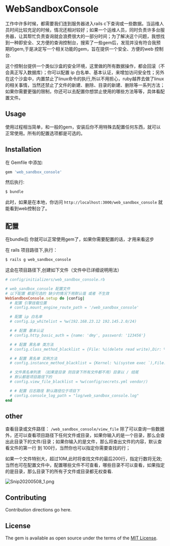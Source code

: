 # WebSandboxConsole
工作中许多时候，都需要我们连到服务器进入rails c下查询或一些数据。当运维人员时间比较充足的时候，情况还相对较好；如果一个运维人员，同时负责许多台服务器，让其帮忙负责查询就会浪费很大的一部分时间；为了解决这个问题，我想找到一种即安全、又方便的查询控制台，搜索了一些gem后，发现并没有符合我预期的gem,于是决定写一个相关功能的gem，旨在提供一个安全、方便的web 控制台.

这个控制台提供一个类似沙盒的安全环境，这里做的所有数据操作，都会回滚（不会真正写入数据库）；你可以配置 ip 白名单、基本认证，来增加访问安全性；另外在这个沙盒中，内置禁止了linux命令的执行,所以不用担心，ruby越界去做了linux的相关事情，当然还禁止了文件的新建、删除、目录的新建、删除等一系列方法；如果你需要更强的限制，你还可以去配置你想禁止使用的哪些方法等等，具体看配置文件。

## Usage
使用过程相当简单，和一般的gem，安装后你不用特殊去配置任何东西，就可以正常使用。所有的配置选项都是可选的。

## Installation
在 Gemfile 中添加:

```ruby
gem 'web_sandbox_console'
```

然后执行:
```bash
$ bundle
```

此时，如果是在本地，你访问 `http://localhost:3000/web_sandbox_console` 就能看到web控制台了。

## 配置
在bundle后 你就可以正常使用gem了，如果你需要配置的话，才用来看这步

在 rails 项目路径下,执行：
```bash
$ rails g web_sandbox_console
```

这会在项目路径下,创建如下文件（文件中已详细说明用法）
```ruby
# config/initializers/web_sandbox_console.rb

# web_sandbox_console 配置文件 
# 以下配置 都是可选的 缺少的情况下用默认值 或者 不生效
WebSandboxConsole.setup do |config|
  # 配置 引擎挂载位置
  # config.mount_engine_route_path = '/web_sandbox_console'

  # 配置 ip 白名单
  # config.ip_whitelist = %w(192.168.23.12 192.145.2.0/24)

  # # 配置 基本认证
  # config.http_basic_auth = {name: 'dmy', password: '123456'}

  # # 配置 黑名单 类方法
  # config.class_method_blacklist = {File: %i(delete read write),Dir: %i(new delete mkdir)}

  # # 配置 黑名单 实例方法
  # config.instance_method_blacklist = {Kernel: %i(system exec `),File: %i(chmod chown)}

  # 文件黑名单列表 （如果是目录 则目录下所有文件都不用）目录以 / 结尾
  # 默认都是项目路径下的
  # config.view_file_blacklist = %w(config/secrets.yml vendor/)

  # # 配置 日志路径 默认路径位于项目下
  # config.console_log_path = "log/web_sandbox_console.log"
end
```

## other
查看目录或文件路径： `/web_sandbox_console/view_file`
除了可以查询一些数据外，还可以查看项目路径下任何文件或目录，如果你输入的是一个目录，那么会查出此目录下的文件/目录；如果你输入的是文件，那么将查出文件的内容，默认查看文件的第一行 到 100行，当然你也可以指定你需要查找的行；

如果一个文件特别大，超过10M,此时将查找文件的最后200行，指定行数将无效;当然也可在配置文件中，配置哪些文件不可查看，哪些目录不可以查看，如果指定的是目录，那么目录下的所有子文件或目录都无权查看.

![Snip20200508_1.png](https://i.loli.net/2020/05/08/3N8Q7pnzroq9Byw.png)
## Contributing
Contribution directions go here.

## License
The gem is available as open source under the terms of the [MIT License](http://opensource.org/licenses/MIT).
